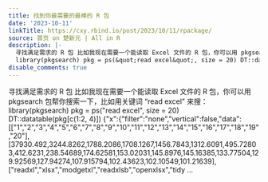 ```yaml
---
title: 找到你最需要的最棒的 R 包
date: '2023-10-11'
linkTitle: https://cxy.rbind.io/post/2023/10/11/rpackage/
source: 首页 on 楚新元 | All in R
description: |-
  寻找满足需求的 R 包 比如我现在需要一个能读取 Excel 文件的 R 包，你可以用 pkgsearch 包帮你搜索一下，比如用关键词 “read excel” 来搜：
  library(pkgsearch) pkg = ps(&quot;read excel&quot;, size = 20) DT::datatable(pkg[c(1:2, 4)]) {"x":{"filter":"none","vertical":false,"data":[["1","2","3","4","5","6","7","8","9","10","11","12","13","14","15","16","17","18","19","20"],[37930.492,3244.8262,1788.2086,1708.1267,1456.7843,1312.6091,495.72803,412.6231,238.54689,174.62581,153.02031,145.8976,145.16385,133.77504,129.92569,127.94274,107.915794,102.43623,102.10549,101.21639],["readxl","xlsx","modgetxl","readxlsb","openxlsx","tidy ...
disable_comments: true
---
```

寻找满足需求的 R 包 比如我现在需要一个能读取 Excel 文件的 R 包，你可以用 pkgsearch 包帮你搜索一下，比如用关键词 “read excel” 来搜：
library(pkgsearch) pkg = ps(&quot;read excel&quot;, size = 20) DT::datatable(pkg[c(1:2, 4)]) {"x":{"filter":"none","vertical":false,"data":[["1","2","3","4","5","6","7","8","9","10","11","12","13","14","15","16","17","18","19","20"],[37930.492,3244.8262,1788.2086,1708.1267,1456.7843,1312.6091,495.72803,412.6231,238.54689,174.62581,153.02031,145.8976,145.16385,133.77504,129.92569,127.94274,107.915794,102.43623,102.10549,101.21639],["readxl","xlsx","modgetxl","readxlsb","openxlsx","tidy ...